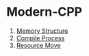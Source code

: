 # Modern-CPP

1. [Memory Structure](/1_Memory_Structure/Memory_Structure.md)
2. [Compile Process](/2_Compile_Process/Compile_Process.md)
3. [Resource Move](/3_Resource_Move/Resource_Move.md) 

